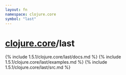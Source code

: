 ```yaml
---
layout: fn
namespace: clojure.core
symbol: "last"
---
```


# [clojure.core](../)/last

{% include 1.5.1/clojure.core/last/docs.md %}
{% include 1.5.1/clojure.core/last/examples.md %}
{% include 1.5.1/clojure.core/last/src.md %}

